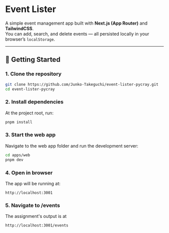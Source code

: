 
# Event Lister

A simple event management app built with **Next.js (App Router)** and **TailwindCSS**.  
You can add, search, and delete events — all persisted locally in your browser’s `localStorage`.

---

## 🚀 Getting Started

### 1. Clone the repository
```bash
git clone https://github.com/Junko-Takeguchi/event-lister-pycray.git
cd event-lister-pycray
````

### 2. Install dependencies

At the project root, run:

```bash
pnpm install
```

### 3. Start the web app

Navigate to the web app folder and run the development server:

```bash
cd apps/web
pnpm dev
```

### 4. Open in browser

The app will be running at:

```
http://localhost:3001
```
### 5. Navigate to /events
The assignment's output is at 
```
http://localhost:3001/events
```
